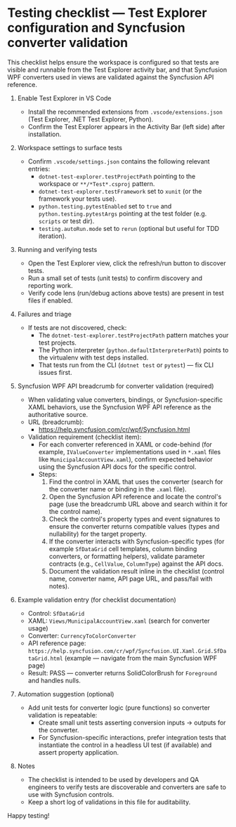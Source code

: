 # Testing checklist — Test Explorer configuration and Syncfusion converter validation

This checklist helps ensure the workspace is configured so that tests are visible and runnable from the Test Explorer activity bar, and that Syncfusion WPF converters used in views are validated against the Syncfusion API reference.

1. Enable Test Explorer in VS Code
   - Install the recommended extensions from `.vscode/extensions.json` (Test Explorer, .NET Test Explorer, Python).
   - Confirm the Test Explorer appears in the Activity Bar (left side) after installation.

2. Workspace settings to surface tests
   - Confirm `.vscode/settings.json` contains the following relevant entries:
     - `dotnet-test-explorer.testProjectPath` pointing to the workspace or `**/*Test*.csproj` pattern.
     - `dotnet-test-explorer.testFramework` set to `xunit` (or the framework your tests use).
     - `python.testing.pytestEnabled` set to `true` and `python.testing.pytestArgs` pointing at the test folder (e.g. `scripts` or test dir).
     - `testing.autoRun.mode` set to `rerun` (optional but useful for TDD iteration).

3. Running and verifying tests
   - Open the Test Explorer view, click the refresh/run button to discover tests.
   - Run a small set of tests (unit tests) to confirm discovery and reporting work.
   - Verify code lens (run/debug actions above tests) are present in test files if enabled.

4. Failures and triage
   - If tests are not discovered, check:
     - The `dotnet-test-explorer.testProjectPath` pattern matches your test projects.
     - The Python interpreter (`python.defaultInterpreterPath`) points to the virtualenv with test deps installed.
     - That tests run from the CLI (`dotnet test` or `pytest`) — fix CLI issues first.

5. Syncfusion WPF API breadcrumb for converter validation (required)
   - When validating value converters, bindings, or Syncfusion-specific XAML behaviors, use the Syncfusion WPF API reference as the authoritative source.
   - URL (breadcrumb):
     - https://help.syncfusion.com/cr/wpf/Syncfusion.html
   - Validation requirement (checklist item):
     - For each converter referenced in XAML or code-behind (for example, `IValueConverter` implementations used in `*.xaml` files like `MunicipalAccountView.xaml`), confirm expected behavior using the Syncfusion API docs for the specific control.
     - Steps:
       1. Find the control in XAML that uses the converter (search for the converter name or binding in the `.xaml` file).
       2. Open the Syncfusion API reference and locate the control's page (use the breadcrumb URL above and search within it for the control name).
       3. Check the control's property types and event signatures to ensure the converter returns compatible values (types and nullability) for the target property.
       4. If the converter interacts with Syncfusion-specific types (for example `SfDataGrid` cell templates, column binding converters, or formatting helpers), validate parameter contracts (e.g., `CellValue`, `ColumnType`) against the API docs.
       5. Document the validation result inline in the checklist (control name, converter name, API page URL, and pass/fail with notes).

6. Example validation entry (for checklist documentation)
   - Control: `SfDataGrid`
   - XAML: `Views/MunicipalAccountView.xaml` (search for converter usage)
   - Converter: `CurrencyToColorConverter`
   - API reference page: `https://help.syncfusion.com/cr/wpf/Syncfusion.UI.Xaml.Grid.SfDataGrid.html` (example — navigate from the main Syncfusion WPF page)
   - Result: PASS — converter returns SolidColorBrush for `Foreground` and handles nulls.

7. Automation suggestion (optional)
   - Add unit tests for converter logic (pure functions) so converter validation is repeatable:
     - Create small unit tests asserting conversion inputs -> outputs for the converter.
     - For Syncfusion-specific interactions, prefer integration tests that instantiate the control in a headless UI test (if available) and assert property application.

8. Notes
   - The checklist is intended to be used by developers and QA engineers to verify tests are discoverable and converters are safe to use with Syncfusion controls.
   - Keep a short log of validations in this file for auditability.

Happy testing!

